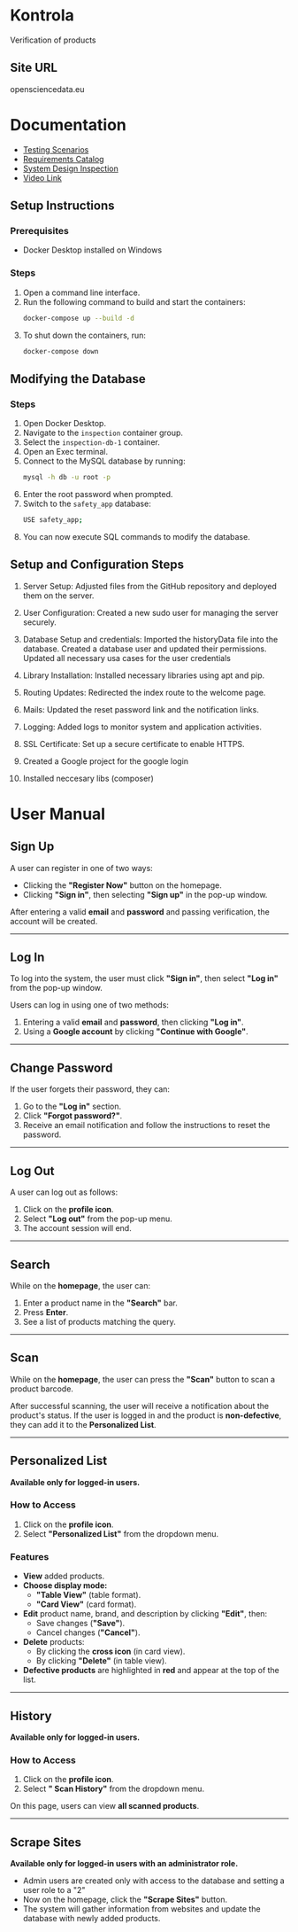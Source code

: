 # Kontrola
Verification of products

## Site URL
opensciencedata.eu

# Documentation

- [Testing Scenarios](docs/TestingScenarios.pdf)
- [Requirements Catalog](docs/requirementsCatalog.pdf)
- [System Design Inspection](docs/systemDesignInspection.pdf)
- [Video Link](https://drive.google.com/file/d/1IV9wm-AsZ8cUqSqrgWeFXRhkkxups5ab/view?t=13) 

## Setup Instructions

### Prerequisites
- Docker Desktop installed on Windows

### Steps
1. Open a command line interface.
2. Run the following command to build and start the containers:
    ```sh
    docker-compose up --build -d
    ```
3. To shut down the containers, run:
    ```sh
    docker-compose down
    ```

## Modifying the Database

### Steps
1. Open Docker Desktop.
2. Navigate to the `inspection` container group.
3. Select the `inspection-db-1` container.
4. Open an Exec terminal.
5. Connect to the MySQL database by running:
    ```sh
    mysql -h db -u root -p
    ```
6. Enter the root password when prompted.
7. Switch to the `safety_app` database:
    ```sh
    USE safety_app;
    ```
8. You can now execute SQL commands to modify the database.



## Setup and Configuration Steps
1. Server Setup:
Adjusted files from the GitHub repository and deployed them on the server.

2. User Configuration:
Created a new sudo user for managing the server securely.

3. Database Setup and credentials:
Imported the historyData file into the database.
Created a database user and updated their permissions.
Updated all necessary usa cases for the user credentials

4. Library Installation:
Installed necessary libraries using apt and pip.

6. Routing Updates:
Redirected the index route to the welcome page.

7. Mails:
Updated the reset password link and the notification links.

8. Logging:
Added logs to monitor system and application activities.

9. SSL Certificate:
Set up a secure certificate to enable HTTPS.

10. Created a Google project for the google login

11. Installed neccesary libs (composer)


# User Manual

## Sign Up
A user can register in one of two ways:
- Clicking the **"Register Now"** button on the homepage.
- Clicking **"Sign in"**, then selecting **"Sign up"** in the pop-up window.

After entering a valid **email** and **password** and passing verification, the account will be created.

---

## Log In
To log into the system, the user must click **"Sign in"**, then select **"Log in"** from the pop-up window.

Users can log in using one of two methods:
1. Entering a valid **email** and **password**, then clicking **"Log in"**.
2. Using a **Google account** by clicking **"Continue with Google"**.

---

## Change Password
If the user forgets their password, they can:
1. Go to the **"Log in"** section.
2. Click **"Forgot password?"**.
3. Receive an email notification and follow the instructions to reset the password.

---

## Log Out
A user can log out as follows:
1. Click on the **profile icon**.
2. Select **"Log out"** from the pop-up menu.
3. The account session will end.

---

## Search
While on the **homepage**, the user can:
1. Enter a product name in the **"Search"** bar.
2. Press **Enter**.
3. See a list of products matching the query.

---

## Scan
While on the **homepage**, the user can press the **"Scan"** button to scan a product barcode.

After successful scanning, the user will receive a notification about the product's status. 
If the user is logged in and the product is **non-defective**, they can add it to the **Personalized List**.

---

## Personalized List
**Available only for logged-in users.**

### How to Access
1. Click on the **profile icon**.
2. Select **"Personalized List"** from the dropdown menu.

### Features
- **View** added products.
- **Choose display mode:**
  - **"Table View"** (table format).
  - **"Card View"** (card format).
- **Edit** product name, brand, and description by clicking **"Edit"**, then:
  - Save changes (**"Save"**).
  - Cancel changes (**"Cancel"**).
- **Delete** products:
  - By clicking the **cross icon** (in card view).
  - By clicking **"Delete"** (in table view).
- **Defective products** are highlighted in **red** and appear at the top of the list.

---

## History
**Available only for logged-in users.**

### How to Access
1. Click on the **profile icon**.
2. Select **" Scan History"** from the dropdown menu.

On this page, users can view **all scanned products**.

---

## Scrape Sites
**Available only for logged-in users with an administrator role.**

- Admin users are created only with access to the database and setting a user role to a "2"
- Now on the homepage, click the **"Scrape Sites"** button.
- The system will gather information from websites and update the database with newly added products.
